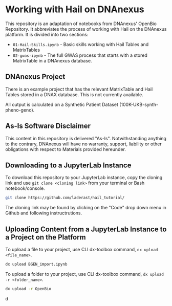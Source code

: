 # Working with Hail on DNAnexus

This repository is an adaptation of notebooks from DNAnexus' OpenBio Repository. It abbreviates the process of working with Hail on the DNAnexus platform. It is divided into two sections:

- `01-Hail-Skills.ipynb` - Basic skills working with Hail Tables and MatrixTables
- `02-gwas-ipynb` - The full GWAS process that starts with a stored MatrixTable in a DNAnexus database.

## DNAnexus Project

There is an example project that has the relevant MatrixTable and Hail Tables stored in a DNAX database. This is not currently available. 

All output is calculated on a Synthetic Patient Dataset (100K-UKB-synth-pheno-geno).

## As-Is Software Disclaimer

This content in this repository is delivered "As-Is". Notwithstanding anything to the contrary, DNAnexus will have no warranty, support, liability or other obligations with respect to Materials provided hereunder.

## Downloading to a JupyterLab Instance

To download this repository to your JupyterLab instance, copy the cloning link and use `git clone <cloning link>` from your terminal or Bash notebook/console.
```bash
git clone https://github.com/laderast/hail_tutorial/
```
The cloning link may be found by clicking on the "Code" drop down menu in Github and following instructrutions.

## Uploading Content from a JupyterLab Instance to a Project on the Platform

To upload a file to your project, use CLI dx-toolbox command, `dx upload <file_name>`.
```bash
dx upload BGEN_import.ipynb
```

To upload a folder to your project, use CLI dx-toolbox command, `dx upload -r <folder_name>`.
```bash
dx upload -r OpenBio
```
d
